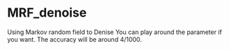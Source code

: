 # MRF_denoise
Using Markov random field to Denise
You can play around the parameter if you want. The accuracy will be around 4/1000.
